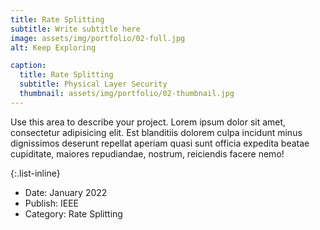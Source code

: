 ```yaml
---
title: Rate Splitting
subtitle: Write subtitle here
image: assets/img/portfolio/02-full.jpg
alt: Keep Exploring

caption:
  title: Rate Splitting
  subtitle: Physical Layer Security
  thumbnail: assets/img/portfolio/02-thumbnail.jpg
---
```

Use this area to describe your project. Lorem ipsum dolor sit amet, consectetur adipisicing elit. Est blanditiis dolorem culpa incidunt minus dignissimos deserunt repellat aperiam quasi sunt officia expedita beatae cupiditate, maiores repudiandae, nostrum, reiciendis facere nemo!

{:.list-inline}
- Date: January 2022
- Publish: IEEE
- Category: Rate Splitting

